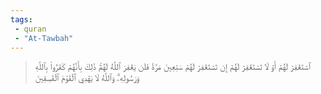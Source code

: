 ```yaml
---
tags: 
 - quran 
 - "At-Tawbah"
---
```


> ٱسۡتَغۡفِرۡ لَهُمۡ أَوۡ لَا تَسۡتَغۡفِرۡ لَهُمۡ إِن تَسۡتَغۡفِرۡ لَهُمۡ سَبۡعِينَ مَرَّةٗ فَلَن يَغۡفِرَ ٱللَّهُ لَهُمۡۚ ذَٰلِكَ بِأَنَّهُمۡ كَفَرُواْ بِٱللَّهِ وَرَسُولِهِۦۗ وَٱللَّهُ لَا يَهۡدِي ٱلۡقَوۡمَ ٱلۡفَٰسِقِينَ
